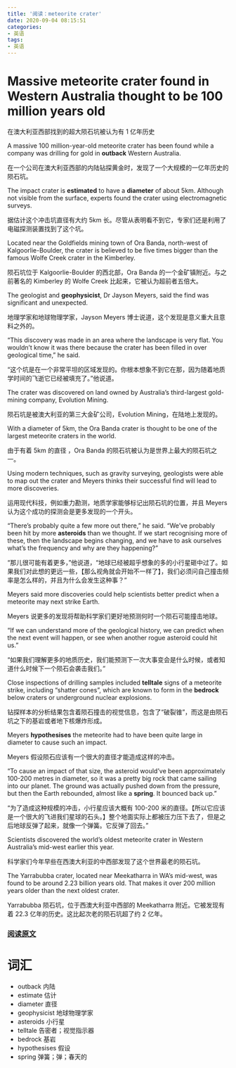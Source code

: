 ```yaml
---
title: '阅读：meteorite crater'
date: 2020-09-04 08:15:51
categories:
- 英语
tags:
- 英语
---
```


# Massive meteorite crater found in Western Australia thought to be 100 million years old

在澳大利亚西部找到的超大陨石坑被认为有 1 亿年历史

A massive 100 million-year-old meteorite crater has been found while a company was drilling for gold in **outback** Western Australia.

在一个公司在澳大利亚西部的内陆钻探黄金时，发现了一个大规模的一亿年历史的陨石坑。

The impact crater is **estimated** to have a **diameter** of about 5km. Although not visible from the surface, experts found the crater using electromagnetic surveys.

据估计这个冲击坑直径有大约 5km 长。尽管从表明看不到它，专家们还是利用了电磁探测装置找到了这个坑。

Located near the Goldfields mining town of Ora Banda, north-west of Kalgoorlie-Boulder, the crater is believed to be five times bigger than the famous Wolfe Creek crater in the Kimberley.

陨石坑位于 Kalgoorlie-Boulder 的西北部，Ora Banda 的一个金矿镇附近。与之前著名的 Kimberley 的 Wolfe Creek 比起来，它被认为超前者五倍大。

<!---more--->

The geologist and **geophysicist**, Dr Jayson Meyers, said the find was significant and unexpected.

地理学家和地球物理学家，Jayson Meyers 博士说道，这个发现是意义重大且意料之外的。

“This discovery was made in an area where the landscape is very flat. You wouldn’t know it was there because the crater has been filled in over geological time,” he said.

“这个坑是在一个非常平坦的区域发现的。你根本想象不到它在那，因为随着地质学时间的飞逝它已经被填充了。”他说道。

The crater was discovered on land owned by Australia’s third-largest gold-mining company, Evolution Mining.

陨石坑是被澳大利亚的第三大金矿公司，Evolution Mining，在陆地上发现的。

With a diameter of 5km, the Ora Banda crater is thought to be one of the largest meteorite craters in the world.

由于有着 5km 的直径 ，Ora Banda 的陨石坑被认为是世界上最大的陨石坑之一。

Using modern techniques, such as gravity surveying, geologists were able to map out the crater and Meyers thinks their successful find will lead to more discoveries.

运用现代科技，例如重力勘测，地质学家能够标记出陨石坑的位置，并且 Meyers 认为这个成功的探测会是更多发现的一个开头。

“There’s probably quite a few more out there,” he said. “We’ve probably been hit by more **asteroids** than we thought. If we start recognising more of these, then the landscape begins changing, and we have to ask ourselves what’s the frequency and why are they happening?”

“那儿很可能有着更多，”他说道，“地球已经被超乎想象的多的小行星砸中过了。如果我们对此想的更远一些，【那么视角就会开始不一样了】，我们必须问自己撞击频率是怎么样的，并且为什么会发生这种事？”

Meyers said more discoveries could help scientists better predict when a meteorite may next strike Earth.

Meyers 说更多的发现将帮助科学家们更好地预测何时一个陨石可能撞击地球。

“If we can understand more of the geological history, we can predict when the next event will happen, or see when another rogue asteroid could hit us.”

“如果我们理解更多的地质历史，我们能预测下一次大事变会是什么时候，或者知道什么时候下一个陨石会袭击我们。”

Close inspections of drilling samples included **telltale** signs of a meteorite strike, including “shatter cones”, which are known to form in the **bedrock** below craters or underground nuclear explosions.

钻探样本的分析结果包含着陨石撞击的视觉信息，包含了“破裂锥”，而这是由陨石坑之下的基岩或者地下核爆炸形成。

Meyers **hypothesises** the meteorite had to have been quite large in diameter to cause such an impact.

Meyers 假设陨石应该有一个很大的直径才能造成这样的冲击。

“To cause an impact of that size, the asteroid would’ve been approximately 100-200 metres in diameter, so it was a pretty big rock that came sailing into our planet. The ground was actually pushed down from the pressure, but then the Earth rebounded, almost like a **spring**. It bounced back up.”

“为了造成这种规模的冲击，小行星应该大概有 100-200 米的直径。【所以它应该是一个很大的飞进我们星球的石头。】整个地面实际上都被压力压下去了，但是之后地球反弹了起来，就像一个弹簧。它反弹了回去。”

Scientists discovered the world’s oldest meteorite crater in Western Australia’s mid-west earlier this year.

科学家们今年早些在西澳大利亚的中西部发现了这个世界最老的陨石坑。

The Yarrabubba crater, located near Meekatharra in WA’s mid-west, was found to be around 2.23 billion years old. That makes it over 200 million years older than the next oldest crater.

Yarrabubba 陨石坑，位于西澳大利亚中西部的 Meekatharra 附近。它被发现有着 22.3 亿年的历史。这比起次老的陨石坑超了约 2 亿年。

### [阅读原文](https://www.theguardian.com/science/2020/sep/03/massive-meteorite-crater-found-in-western-australia-thought-to-be-100-million-years-old)

# 词汇
- outback 内陆
- estimate 估计
- diameter 直径
- geophysicist 地球物理学家
- asteroids 小行星
- telltale 告密者；视觉指示器
- bedrock 基岩
- hypothesises 假设
- spring 弹簧；弹；春天的
